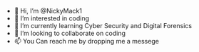 - 👋 Hi, I’m @NickyMack1
- 👀 I’m interested in coding
- 🌱 I’m currently learning Cyber Security and Digital Forensics
- 💞️ I’m looking to collaborate on coding
- 📫 You Can reach me by dropping me a messege

<!---
NickyMack1/NickyMack1 is a ✨ special ✨ repository because its `README.md` (this file) appears on your GitHub profile.
You can click the Preview link to take a look at your changes.
--->
